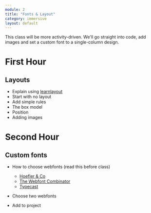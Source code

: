 ```yaml
---
module: 2
title: "Fonts & Layout"
category: immersive
layout: default
---
```

This class will be more activity-driven. We'll go straight into code, add images and set a custom font to a single-column design.

# First Hour

## Layouts

- Explain using [learnlayout](http://learnlayout.com)
- Start with no layout
- Add simple rules
- The box model
- Position
- Adding images


# Second Hour

## Custom fonts

- How to choose webfonts (read this before class)
	- [Hoefler & Co](http://www.typography.com/techniques/)
	- [The Webfont Combinator](http://font-combinator.com)
	- [Typecast](http://typecast.com)

- Choose two webfonts
- Add to project